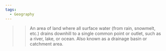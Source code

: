 ```yaml
---
tags:
  - Geography
---
```



>> An area of land where all surface water (from rain, snowmelt, etc.) drains downhill to a single common point or outlet, such as a river, lake, or ocean. Also known as a drainage basin or catchment area.